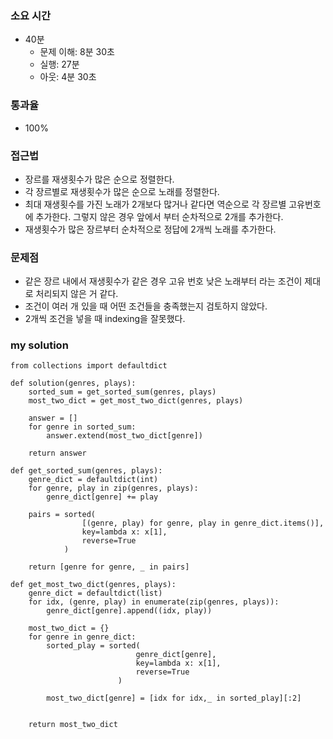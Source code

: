 ### 소요 시간
- 40분
    - 문제 이해: 8분 30초
    - 실행: 27분
    - 아웃: 4분 30초

### 통과율
- 100%

### 접근법
- 장르를 재생횟수가 많은 순으로 정렬한다.
- 각 장르별로 재생횟수가 많은 순으로 노래를 정렬한다.
- 최대 재생횟수를 가진 노래가 2개보다 많거나 같다면 역순으로 각 장르별 고유번호에 추가한다. 그렇지 않은 경우 앞에서 부터 순차적으로 2개를 추가한다.
- 재생횟수가 많은 장르부터 순차적으로 정답에 2개씩 노래를 추가한다. 

### 문제점
- 같은 장르 내에서 재생횟수가 같은 경우 고유 번호 낮은 노래부터 라는 조건이 제대로 처리되지 않은 거 같다.
- 조건이 여러 개 있을 때 어떤 조건들을 충족했는지 검토하지 않았다.
- 2개씩 조건을 넣을 때 indexing을 잘못했다.

### my solution
```
from collections import defaultdict

def solution(genres, plays):
    sorted_sum = get_sorted_sum(genres, plays)
    most_two_dict = get_most_two_dict(genres, plays)
    
    answer = []
    for genre in sorted_sum:
        answer.extend(most_two_dict[genre])
    
    return answer
    
def get_sorted_sum(genres, plays):
    genre_dict = defaultdict(int)
    for genre, play in zip(genres, plays):
        genre_dict[genre] += play
    
    pairs = sorted(
                [(genre, play) for genre, play in genre_dict.items()],
                key=lambda x: x[1],
                reverse=True
            )
    
    return [genre for genre, _ in pairs]
    
def get_most_two_dict(genres, plays):
    genre_dict = defaultdict(list)
    for idx, (genre, play) in enumerate(zip(genres, plays)):
        genre_dict[genre].append((idx, play))
    
    most_two_dict = {}
    for genre in genre_dict:
        sorted_play = sorted(
                            genre_dict[genre], 
                            key=lambda x: x[1],
                            reverse=True
                        )
        
        most_two_dict[genre] = [idx for idx,_ in sorted_play][:2]
        
    
    return most_two_dict
```